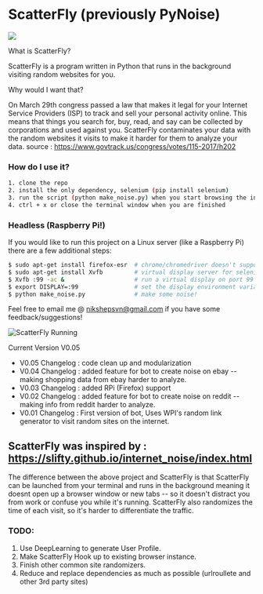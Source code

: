 # ScatterFly (previously PyNoise)
![](https://i.imgur.com/4Jx3kyC.png)

What is ScatterFly?

ScatterFly is a program written in Python that runs in the background visiting random websites for you.

Why would I want that?

On March 29th congress passed a law that makes it legal for your Internet Service Providers (ISP) to track and sell your personal activity online. This means that things you search for, buy, read, and say can be collected by corporations and used against you. ScatterFly contaminates your data with the random websites it visits to make it harder for them to analyze your data.
source : https://www.govtrack.us/congress/votes/115-2017/h202

### How do I use it?
```bash
1. clone the repo
2. install the only dependency, selenium (pip install selenium)
3. run the script (python make_noise.py) when you start browsing the internet
4. ctrl + x or close the terminal window when you are finished
```
### Headless (Raspberry Pi!)

If you would like to run this project on a Linux server (like a Raspberry Pi) there are a few additional steps:  
```bash
$ sudo apt-get install firefox-esr  # chrome/chromedriver doesn't support RPi
$ sudo apt-get install Xvfb         # virtual display server for selenium to connect to
$ Xvfb :99 -ac &                    # run a virtual display on port 99
$ export DISPLAY=:99                # set the display environment variable
$ python make_noise.py              # make some noise!
```

Feel free to email me @ nikshepsvn@gmail.com if you have some feedback/suggestions!

![ScatterFly Running](https://i.imgur.com/jF82ACF.png "ScatterFly Running")

Current Version V0.05
- V0.05 Changelog : code clean up and modularization
- V0.04 Changelog : added feature for bot to create noise on ebay -- making shopping data from ebay harder to analyze.
- V0.03 Changelog : added RPi (Firefox) support
- V0.02 Changelog : added feature for bot to create noise on reddit -- making info from reddit harder to analyze.
- V0.01 Changelog : First version of bot, Uses WPI's random link generator to visit random sites on the internet.

ScatterFly was inspired by : https://slifty.github.io/internet_noise/index.html
----------------------------------------------------------------------------------------

The difference between the above project and ScatterFly is that ScatterFly can be launched from your terminal and runs in the background meaning it doesnt open up a browser window or new tabs -- so it doesn't distract you from work or confuse you while it's running. ScatterFly also randomizes the time of each visit, so it's harder to differentiate the traffic.


### TODO:
1) Use DeepLearning to generate User Profile.
2) Make ScatterFly Hook up to existing browser instance.
3) Finish other common site randomizers.
4) Reduce and replace dependencies as much as possible (urlroullete and other 3rd party sites)
